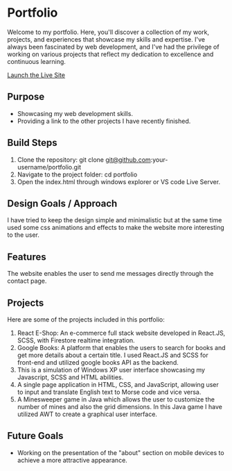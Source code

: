 # Portfolio

Welcome to my portfolio. Here, you'll discover a collection of my work, projects, and experiences that showcase my skills and expertise. I've always been fascinated by web development, and I've had the privilege of working on various projects that reflect my dedication to excellence and continuous learning.

[Launch the Live Site](https://main--priyanka-batheja.netlify.app/)

## Purpose

- Showcasing my web development skills.
- Providing a link to the other projects I have recently finished.

## Build Steps

1. Clone the repository: git clone git@github.com:your-username/portfolio.git
2. Navigate to the project folder: cd portfolio
3. Open the index.html through windows explorer or VS code Live Server.

## Design Goals / Approach

I have tried to keep the design simple and minimalistic but at the same time used some css animations and effects to make the website more interesting to the user.

## Features

The website enables the user to send me messages directly through the contact page.

## Projects

Here are some of the projects included in this portfolio:

1. React E-Shop: An e-commerce full stack website developed in React.JS, SCSS, with Firestore realtime integration.
2. Google Books: A platform that enables the users to search for books and get more details about a certain title. I used React.JS and SCSS for front-end and utilized google books API as the backend.
3. This is a simulation of Windows XP user interface showcasing my Javascript, SCSS and HTML abilities.
4. A single page application in HTML, CSS, and JavaScript, allowing user to input and translate English text to Morse code and vice versa.
5. A Minesweeper game in Java which allows the user to customize the number of mines and also the grid dimensions. In this Java game I have utilized AWT to create a graphical user interface.

## Future Goals

- Working on the presentation of the "about" section on mobile devices to achieve a more attractive appearance.
